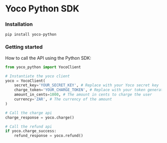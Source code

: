# Yoco Python SDK

### Installation
```
pip install yoco-python
```

### Getting started
How to call the API using the Python SDK:


```Python
from yoco_python import YocoClient

# Instantiate the yoco client
yoco = YocoClient(
    secret_key='YOUR_SECRET_KEY', # Replace with your Yoco secret key
    charge_token='YOUR_CHARGE_TOKEN', # Replace with your token generated by the frontend API
    amount_in_cents=1000, # The amount in cents to charge the user
    currency='ZAR', # The currency of the amount
)

# Call the charge api
charge_response = yoco.charge()

# Call the refund api
if yoco.charge_success:
    refund_response = yoco.refund()
```
